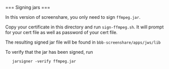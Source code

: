 === Signing jars ===

In this version of screenshare, you only need to sign `ffmpeg.jar`.

Copy your certificate in this directory and run `sign-ffmpeg.sh`. It will prompt for
your cert file as well as password of your cert file.

The resulting signed jar file will be found in `bbb-screenshare/apps/jws/lib`

To verify that the jar has been signed, run

```
   jarsigner -verify ffmpeg.jar
```   

